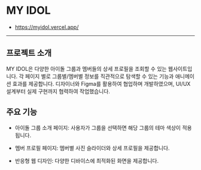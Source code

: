 # MY IDOL

- <https://myidol.vercel.app/>

---

## 프로젝트 소개

MY IDOL은 다양한 아이돌 그룹과 멤버들의 상세 프로필을 조회할 수 있는 웹사이트입니다. 각 페이지 별로 그룹별/멤버별 정보를 직관적으로 탐색할 수 있는 기능과 애니메이션 효과를 제공합니다.
디자이너와 Figma를 활용하여 협업하며 개발하였으며, UI/UX 설계부터 실제 구현까지 협력하여 작업했습니다.

## 주요 기능

- 아이돌 그룹 소개 페이지: 사용자가 그룹을 선택하면 해당 그룹의 테마 색상이 적용됩니다.

- 멤버 프로필 페이지: 멤버별 사진 슬라이더와 상세 프로필을 제공합니다.

- 반응형 웹 디자인: 다양한 디바이스에 최적화된 화면을 제공합니다.
